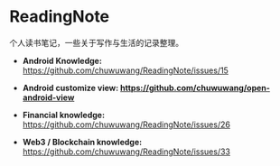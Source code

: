 # ReadingNote

个人读书笔记，一些关于写作与生活的记录整理。

- **Android Knowledge:** https://github.com/chuwuwang/ReadingNote/issues/15
- **Android customize view: https://github.com/chuwuwang/open-android-view**

- **Financial knowledge:** https://github.com/chuwuwang/ReadingNote/issues/26

- **Web3 / Blockchain knowledge:** https://github.com/chuwuwang/ReadingNote/issues/33
